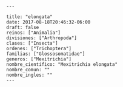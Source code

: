 
      ---

      title: "elongata"
      date: 2017-08-18T20:46:32-06:00
      draft: false
      reinos: ["Animalia"]
      divisiones: ["Arthropoda"]
      clases: ["Insecta"]
      ordenes: ["﻿Trichoptera"]
      familias: ["Glossosomatidae"]
      generos: ["Mexitrichia"]
      nombre_cientifico: "Mexitrichia elongata"
      nombre_comun: ""
      nombre_ingles: ""
      ---

      